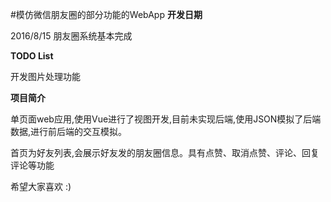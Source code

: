 #模仿微信朋友圈的部分功能的WebApp
**开发日期**

2016/8/15 朋友圈系统基本完成

**TODO List**

开发图片处理功能


**项目简介**

单页面web应用,使用Vue进行了视图开发,目前未实现后端,使用JSON模拟了后端数据,进行前后端的交互模拟。

首页为好友列表,会展示好友发的朋友圈信息。具有点赞、取消点赞、评论、回复评论等功能

希望大家喜欢 :)
